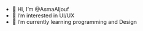 - 👋 Hi, I’m @AsmaAljouf
- 👀 I’m interested in UI/UX 
- 🌱 I’m currently learning programming and Design


<!---
AsmaAljouf/AsmaAljouf is a ✨ special ✨ repository because its `README.md` (this file) appears on your GitHub profile.
You can click the Preview link to take a look at your changes.
--->

